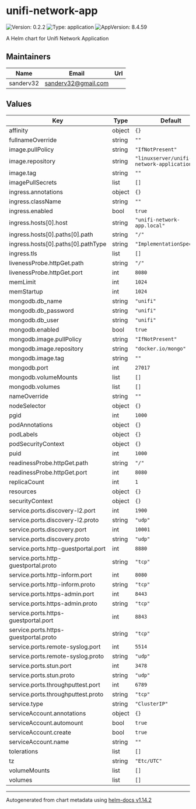 # unifi-network-app

![Version: 0.2.2](https://img.shields.io/badge/Version-0.2.2-informational?style=flat-square) ![Type: application](https://img.shields.io/badge/Type-application-informational?style=flat-square) ![AppVersion: 8.4.59](https://img.shields.io/badge/AppVersion-8.4.59-informational?style=flat-square)

A Helm chart for Unifi Network Application

## Maintainers

| Name | Email | Url |
| ---- | ------ | --- |
| sanderv32 | <sanderv32@gmail.com> |  |

## Values

| Key | Type | Default | Description |
|-----|------|---------|-------------|
| affinity | object | `{}` |  |
| fullnameOverride | string | `""` |  |
| image.pullPolicy | string | `"IfNotPresent"` |  |
| image.repository | string | `"linuxserver/unifi-network-application"` |  |
| image.tag | string | `""` |  |
| imagePullSecrets | list | `[]` |  |
| ingress.annotations | object | `{}` |  |
| ingress.className | string | `""` |  |
| ingress.enabled | bool | `true` |  |
| ingress.hosts[0].host | string | `"unifi-network-app.local"` |  |
| ingress.hosts[0].paths[0].path | string | `"/"` |  |
| ingress.hosts[0].paths[0].pathType | string | `"ImplementationSpecific"` |  |
| ingress.tls | list | `[]` |  |
| livenessProbe.httpGet.path | string | `"/"` |  |
| livenessProbe.httpGet.port | int | `8080` |  |
| memLimit | int | `1024` |  |
| memStartup | int | `1024` |  |
| mongodb.db_name | string | `"unifi"` |  |
| mongodb.db_password | string | `"unifi"` |  |
| mongodb.db_user | string | `"unifi"` |  |
| mongodb.enabled | bool | `true` |  |
| mongodb.image.pullPolicy | string | `"IfNotPresent"` |  |
| mongodb.image.repository | string | `"docker.io/mongo"` |  |
| mongodb.image.tag | string | `""` |  |
| mongodb.port | int | `27017` |  |
| mongodb.volumeMounts | list | `[]` |  |
| mongodb.volumes | list | `[]` |  |
| nameOverride | string | `""` |  |
| nodeSelector | object | `{}` |  |
| pgid | int | `1000` |  |
| podAnnotations | object | `{}` |  |
| podLabels | object | `{}` |  |
| podSecurityContext | object | `{}` |  |
| puid | int | `1000` |  |
| readinessProbe.httpGet.path | string | `"/"` |  |
| readinessProbe.httpGet.port | int | `8080` |  |
| replicaCount | int | `1` |  |
| resources | object | `{}` |  |
| securityContext | object | `{}` |  |
| service.ports.discovery-l2.port | int | `1900` |  |
| service.ports.discovery-l2.proto | string | `"udp"` |  |
| service.ports.discovery.port | int | `10001` |  |
| service.ports.discovery.proto | string | `"udp"` |  |
| service.ports.http-guestportal.port | int | `8880` |  |
| service.ports.http-guestportal.proto | string | `"tcp"` |  |
| service.ports.http-inform.port | int | `8080` |  |
| service.ports.http-inform.proto | string | `"tcp"` |  |
| service.ports.https-admin.port | int | `8443` |  |
| service.ports.https-admin.proto | string | `"tcp"` |  |
| service.ports.https-guestportal.port | int | `8843` |  |
| service.ports.https-guestportal.proto | string | `"tcp"` |  |
| service.ports.remote-syslog.port | int | `5514` |  |
| service.ports.remote-syslog.proto | string | `"udp"` |  |
| service.ports.stun.port | int | `3478` |  |
| service.ports.stun.proto | string | `"udp"` |  |
| service.ports.throughputtest.port | int | `6789` |  |
| service.ports.throughputtest.proto | string | `"tcp"` |  |
| service.type | string | `"ClusterIP"` |  |
| serviceAccount.annotations | object | `{}` |  |
| serviceAccount.automount | bool | `true` |  |
| serviceAccount.create | bool | `true` |  |
| serviceAccount.name | string | `""` |  |
| tolerations | list | `[]` |  |
| tz | string | `"Etc/UTC"` |  |
| volumeMounts | list | `[]` |  |
| volumes | list | `[]` |  |

----------------------------------------------
Autogenerated from chart metadata using [helm-docs v1.14.2](https://github.com/norwoodj/helm-docs/releases/v1.14.2)
